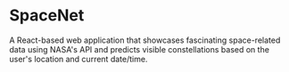 # SpaceNet
 A React-based web application that showcases fascinating space-related data using NASA's API and predicts visible constellations based on the user's location and current date/time.
